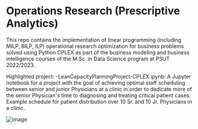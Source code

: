# Operations Research (Prescriptive Analytics)

This repo contains the implementation of linear programming (including MILP, BILP, ILP) operational research optimization for business problems solved using Python CPLEX as part of the business modeling and business intelligence courses of the M.Sc. in Data Science program at PSUT 2022/2023.

Highlighted project:
-LeanCapacityPlanningProject-CPLEX.ipynb: A Jupyter notebook for a project with the goal of achieving optimal staff scheduling between senior and junior Physicians at a clinic in order to dedicate more of the senior Physician's time to diagnosing and treating critical patient cases. Example schedule for patient distribution over 10 Sr. and 10 Jr. Physicians in a clinic.

![image](https://github.com/mohammad-awad-ds/Operations-Research-Prescriptive-Analytics/assets/64756947/3e309ca6-c906-4d1e-b786-b11f09c4a17e)
